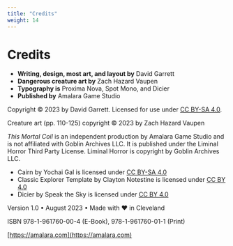```yaml
---
title: "Credits"
weight: 14
---
```


# Credits

- **Writing, design, most art, and layout by** David Garrett
- **Dangerous creature art by** Zach Hazard Vaupen
- **Typography is** Proxima Nova, Spot Mono, and Dicier
- **Published by** Amalara Game Studio

Copyright © 2023 by David Garrett. Licensed for use under [CC BY-SA 4.0](https://creativecommons.org/licenses/by-sa/4.0/).

Creature art (pp. 110-125) copyright © 2023 by Zach Hazard Vaupen

*This Mortal Coil* is an independent production by Amalara Game Studio and is not affiliated with Goblin Archives LLC. It is published under the Liminal Horror Third Party License. Liminal Horror is copyright by Goblin Archives LLC.

- Cairn by Yochai Gal is licensed under [CC BY-SA 4.0](https://creativecommons.org/licenses/by-sa/4.0/)
- Classic Explorer Template by Clayton Notestine is licensed under [CC BY 4.0](https://creativecommons.org/licenses/by/4.0/)
- Dicier by Speak the Sky is licensed under [CC BY 4.0](https://creativecommons.org/licenses/by/4.0/)

Version 1.0 • August 2023 • Made with ♥ in Cleveland

ISBN 978-1-961760-00-4 (E-Book), 978-1-961760-01-1 (Print)

[https://amalara.com](https://amalara.com)
